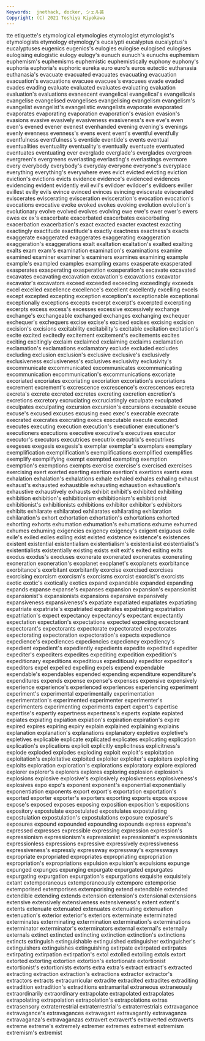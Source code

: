 ```yaml
---
Keywords:  jnethack, docker, シェル芸
Copyright: (C) 2021 Toshiya Kiyokawa
---
```

tte etiquette's etymological
etymologies etymologist etymologist's etymologists etymology etymology's eucalypti eucalyptus eucalyptus's eucalyptuses
eugenics eugenics's eulogies eulogise eulogised eulogises eulogising eulogistic eulogy eulogy's
eunuch eunuch's eunuchs euphemism euphemism's euphemisms euphemistic euphemistically euphony euphony's
euphoria euphoria's euphoric eureka euro euro's euros eutectic euthanasia euthanasia's
evacuate evacuated evacuates evacuating evacuation evacuation's evacuations evacuee evacuee's evacuees
evade evaded evades evading evaluate evaluated evaluates evaluating evaluation evaluation's
evaluations evanescent evangelical evangelical's evangelicals evangelise evangelised evangelises evangelising evangelism
evangelism's evangelist evangelist's evangelistic evangelists evaporate evaporated evaporates evaporating evaporation
evaporation's evasion evasion's evasions evasive evasively evasiveness evasiveness's eve eve's
even even's evened evener evenest evenhanded evening evening's evenings evenly
evenness evenness's evens event event's eventful eventfully eventfulness eventfulness's eventide
eventide's events eventual eventualities eventuality eventuality's eventually eventuate eventuated eventuates
eventuating ever everglade everglade's everglades evergreen evergreen's evergreens everlasting everlasting's
everlastings evermore every everybody everybody's everyday everyone everyone's everyplace everything
everything's everywhere eves evict evicted evicting eviction eviction's evictions evicts
evidence evidence's evidenced evidences evidencing evident evidently evil evil's evildoer
evildoer's evildoers eviller evillest evilly evils evince evinced evinces evincing
eviscerate eviscerated eviscerates eviscerating evisceration evisceration's evocation evocation's evocations evocative
evoke evoked evokes evoking evolution evolution's evolutionary evolve evolved evolves
evolving ewe ewe's ewer ewer's ewers ewes ex ex's exacerbate
exacerbated exacerbates exacerbating exacerbation exacerbation's exact exacted exacter exactest exacting
exactingly exactitude exactitude's exactly exactness exactness's exacts exaggerate exaggerated exaggerates
exaggerating exaggeration exaggeration's exaggerations exalt exaltation exaltation's exalted exalting exalts
exam exam's examination examination's examinations examine examined examiner examiner's examiners
examines examining example example's exampled examples exampling exams exasperate exasperated
exasperates exasperating exasperation exasperation's excavate excavated excavates excavating excavation excavation's
excavations excavator excavator's excavators exceed exceeded exceeding exceedingly exceeds excel
excelled excellence excellence's excellent excellently excelling excels except excepted excepting
exception exception's exceptionable exceptional exceptionally exceptions excepts excerpt excerpt's excerpted
excerpting excerpts excess excess's excesses excessive excessively exchange exchange's exchangeable
exchanged exchanges exchanging exchequer exchequer's exchequers excise excise's excised excises
excising excision excision's excisions excitability excitability's excitable excitation excitation's excite
excited excitedly excitement excitement's excitements excites exciting excitingly exclaim exclaimed
exclaiming exclaims exclamation exclamation's exclamations exclamatory exclude excluded excludes excluding
exclusion exclusion's exclusive exclusive's exclusively exclusiveness exclusiveness's exclusives exclusivity exclusivity's
excommunicate excommunicated excommunicates excommunicating excommunication excommunication's excommunications excoriate excoriated excoriates
excoriating excoriation excoriation's excoriations excrement excrement's excrescence excrescence's excrescences excreta
excreta's excrete excreted excretes excreting excretion excretion's excretions excretory excruciating
excruciatingly exculpate exculpated exculpates exculpating excursion excursion's excursions excusable excuse
excuse's excused excuses excusing exec exec's execrable execrate execrated execrates
execrating execs executable execute executed executes executing execution execution's executioner
executioner's executioners executions executive executive's executives executor executor's executors executrices
executrix executrix's executrixes exegeses exegesis exegesis's exemplar exemplar's exemplars exemplary
exemplification exemplification's exemplifications exemplified exemplifies exemplify exemplifying exempt exempted exempting
exemption exemption's exemptions exempts exercise exercise's exercised exercises exercising exert
exerted exerting exertion exertion's exertions exerts exes exhalation exhalation's exhalations
exhale exhaled exhales exhaling exhaust exhaust's exhausted exhaustible exhausting exhaustion
exhaustion's exhaustive exhaustively exhausts exhibit exhibit's exhibited exhibiting exhibition exhibition's
exhibitionism exhibitionism's exhibitionist exhibitionist's exhibitionists exhibitions exhibitor exhibitor's exhibitors exhibits
exhilarate exhilarated exhilarates exhilarating exhilaration exhilaration's exhort exhortation exhortation's exhortations
exhorted exhorting exhorts exhumation exhumation's exhumations exhume exhumed exhumes exhuming
exigencies exigency exigency's exigent exiguous exile exile's exiled exiles exiling
exist existed existence existence's existences existent existential existentialism existentialism's existentialist
existentialist's existentialists existentially existing exists exit exit's exited exiting exits
exodus exodus's exoduses exonerate exonerated exonerates exonerating exoneration exoneration's exoplanet
exoplanet's exoplanets exorbitance exorbitance's exorbitant exorbitantly exorcise exorcised exorcises exorcising
exorcism exorcism's exorcisms exorcist exorcist's exorcists exotic exotic's exotically exotics
expand expandable expanded expanding expands expanse expanse's expanses expansion expansion's
expansionist expansionist's expansionists expansions expansive expansively expansiveness expansiveness's expatiate expatiated
expatiates expatiating expatriate expatriate's expatriated expatriates expatriating expatriation expatriation's expect
expectancy expectancy's expectant expectantly expectation expectation's expectations expected expecting expectorant
expectorant's expectorants expectorate expectorated expectorates expectorating expectoration expectoration's expects expedience
expedience's expediences expediencies expediency expediency's expedient expedient's expediently expedients expedite
expedited expediter expediter's expediters expedites expediting expedition expedition's expeditionary expeditions
expeditious expeditiously expeditor expeditor's expeditors expel expelled expelling expels expend
expendable expendable's expendables expended expending expenditure expenditure's expenditures expends expense
expense's expenses expensive expensively experience experience's experienced experiences experiencing experiment
experiment's experimental experimentally experimentation experimentation's experimented experimenter experimenter's experimenters experimenting
experiments expert expert's expertise expertise's expertly expertness expertness's experts expiate
expiated expiates expiating expiation expiation's expiration expiration's expire expired expires
expiring expiry explain explained explaining explains explanation explanation's explanations explanatory
expletive expletive's expletives explicable explicate explicated explicates explicating explication explication's
explications explicit explicitly explicitness explicitness's explode exploded explodes exploding exploit
exploit's exploitation exploitation's exploitative exploited exploiter exploiter's exploiters exploiting exploits
exploration exploration's explorations exploratory explore explored explorer explorer's explorers explores
exploring explosion explosion's explosions explosive explosive's explosively explosiveness explosiveness's explosives
expo expo's exponent exponent's exponential exponentially exponentiation exponents export export's
exportation exportation's exported exporter exporter's exporters exporting exports expos expose
expose's exposed exposes exposing exposition exposition's expositions expository expostulate expostulated
expostulates expostulating expostulation expostulation's expostulations exposure exposure's exposures expound expounded
expounding expounds express express's expressed expresses expressible expressing expression expression's
expressionism expressionism's expressionist expressionist's expressionists expressionless expressions expressive expressively expressiveness
expressiveness's expressly expressway expressway's expressways expropriate expropriated expropriates expropriating expropriation
expropriation's expropriations expulsion expulsion's expulsions expunge expunged expunges expunging expurgate
expurgated expurgates expurgating expurgation expurgation's expurgations exquisite exquisitely extant extemporaneous
extemporaneously extempore extemporise extemporised extemporises extemporising extend extendable extended extendible
extending extends extension extension's extensional extensions extensive extensively extensiveness extensiveness's
extent extent's extents extenuate extenuated extenuates extenuating extenuation extenuation's exterior
exterior's exteriors exterminate exterminated exterminates exterminating extermination extermination's exterminations exterminator
exterminator's exterminators external external's externally externals extinct extincted extincting extinction
extinction's extinctions extincts extinguish extinguishable extinguished extinguisher extinguisher's extinguishers extinguishes
extinguishing extirpate extirpated extirpates extirpating extirpation extirpation's extol extolled extolling
extols extort extorted extorting extortion extortion's extortionate extortionist extortionist's extortionists
extorts extra extra's extract extract's extracted extracting extraction extraction's extractions
extractor extractor's extractors extracts extracurricular extradite extradited extradites extraditing extradition
extradition's extraditions extramarital extraneous extraneously extraordinarily extraordinary extrapolate extrapolated extrapolates
extrapolating extrapolation extrapolation's extrapolations extras extrasensory extraterrestrial extraterrestrial's extraterrestrials extravagance
extravagance's extravagances extravagant extravagantly extravaganza extravaganza's extravaganzas extravert extravert's extraverted
extraverts extreme extreme's extremely extremer extremes extremest extremism extremism's extremist
